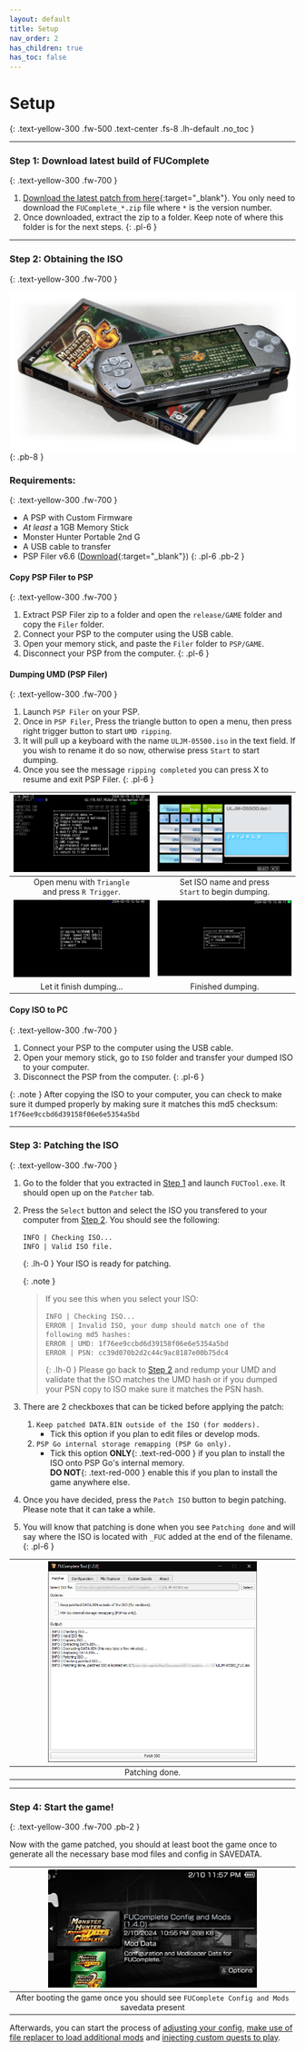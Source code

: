 ```yaml
---
layout: default
title: Setup
nav_order: 2
has_children: true
has_toc: false
---
```


# Setup
{: .text-yellow-300 .fw-500 .text-center .fs-8 .lh-default .no_toc }

---

### Step 1: Download latest build of FUComplete
{: .text-yellow-300 .fw-700 }

1. [Download the latest patch from here](https://github.com/FUComplete/Patch/releases/latest){:target="_blank"}. You only need to download the `FUComplete_*.zip` file where `*` is the version number.
2. Once downloaded, extract the zip to a folder. Keep note of where this folder is for the next steps.
{: .pl-6 }

---

### Step 2: Obtaining the ISO
{: .text-yellow-300 .fw-700 }

![SetupLogo](/assets/images/setup_pspgame.png)
{: .pb-8 }

### Requirements:
{: .text-yellow-300 .fw-700 }

* A PSP with Custom Firmware
* *At least* a 1GB Memory Stick
* Monster Hunter Portable 2nd G
* A USB cable to transfer
* PSP Filer v6.6 ([Download](https://archive.org/download/filer6.6/filer6.6.zip){:target="_blank"})
{: .pl-6 .pb-2 }

#### Copy PSP Filer to PSP
{: .text-yellow-300 .fw-700 }

1. Extract PSP Filer zip to a folder and open the `release/GAME` folder and copy the `Filer` folder.
2. Connect your PSP to the computer using the USB cable.
3. Open your memory stick, and paste the `Filer` folder to `PSP/GAME`.
4. Disconnect your PSP from the computer.
{: .pl-6 }

#### Dumping UMD (PSP Filer) 
{: .text-yellow-300 .fw-700 }

1. Launch `PSP Filer` on your PSP.
2. Once in `PSP Filer`, Press the triangle button to open a menu, then press right trigger button to start `UMD ripping`.
3. It will pull up a keyboard with the name `ULJM-05500.iso` in the text field. If you wish to rename it do so now, otherwise press `Start` to start dumping.
4. Once you see the message `ripping completed` you can press X to resume and exit PSP Filer.
{: .pl-6 }

| <a href="/assets/images/pspfiler_1.png" target="_blank"><img src="/assets/images/pspfiler_1.png"></a> | <a href="/assets/images/pspfiler_2.png" target="_blank"><img src="/assets/images/pspfiler_2.png"></a> |
|:---:|:---:|
| Open menu with `Triangle`<br>and press `R Trigger`. | Set ISO name and press<br>`Start` to begin dumping. |
| <a href="/assets/images/pspfiler_3.png" target="_blank"><img src="/assets/images/pspfiler_3.png"></a> | <a href="/assets/images/pspfiler_4.png" target="_blank"><img src="/assets/images/pspfiler_4.png"></a> |
| Let it finish dumping... | Finished dumping. |

#### Copy ISO to PC
{: .text-yellow-300 .fw-700 }

1. Connect your PSP to the computer using the USB cable.
2. Open your memory stick, go to `ISO` folder and transfer your dumped ISO to your computer.
3. Disconnect the PSP from the computer.
{: .pl-6 }

{: .note }
After copying the ISO to your computer, you can check to make sure it dumped properly by making sure it matches this md5 checksum: `1f76ee9ccbd6d39158f06e6e5354a5bd`

---

### Step 3: Patching the ISO
{: .text-yellow-300 .fw-700 }

1. Go to the folder that you extracted in [Step 1](#step-1-download-latest-build-of-fucomplete) and launch `FUCTool.exe`. It should open up on the `Patcher` tab.
2. Press the `Select` button and select the ISO you transfered to your computer from [Step 2](#step-2-obtaining-the-iso). You should see the following:
    
    ```
    INFO | Checking ISO...
    INFO | Valid ISO file.
    ```
    {: .lh-0 }
Your ISO is ready for patching.
    
    {: .note }
    >If you see this when you select your ISO:
    >```
    >INFO | Checking ISO...
    >ERROR | Invalid ISO, your dump should match one of the following md5 hashes:
    >ERROR | UMD: 1f76ee9ccbd6d39158f06e6e5354a5bd
    >ERROR | PSN: cc39d070b2d2c44c9ac8187e00b75dc4
    >```
    >{: .lh-0 }
    > Please go back to [Step 2](#step-2-obtaining-the-iso) and redump your UMD and validate that the ISO matches the UMD hash or if you dumped your PSN copy to ISO make sure it matches the PSN hash.
3. There are 2 checkboxes that can be ticked before applying the patch:
    1. `Keep patched DATA.BIN outside of the ISO (for modders).`
        - Tick this option if you plan to edit files or develop mods.
    2. `PSP Go internal storage remapping (PSP Go only).`
        - Tick this option **ONLY**{: .text-red-000 } if you plan to install the ISO onto PSP Go's internal memory.<br>**DO NOT**{: .text-red-000 } enable this if you plan to install the game anywhere else.
4. Once you have decided, press the `Patch ISO` button to begin patching. Please note that it can take a while.
5. You will know that patching is done when you see `Patching done` and will say where the ISO is located with `_FUC` added at the end of the filename.
{: .pl-6 }

| <a href="/assets/images/fuctool_patching.png" target="_blank"><img src="/assets/images/fuctool_patching.png" width="75%"></a> |
|:---:|
| Patching done. |

---

### Step 4: Start the game!
{: .text-yellow-300 .fw-700 .pb-2 }

Now with the game patched, you should at least boot the game once to generate all the necessary base mod files and config in SAVEDATA.

| <a href="/assets/images/mod_savedata.png" target="_blank"><img src="/assets/images/mod_savedata.png" width="75%"></a> |
|:---:|
| After booting the game once you should see `FUComplete Config and Mods` savedata present |

Afterwards, you can start the process of [adjusting your config](/docs/fuctool/config.html), [make use of file replacer to load additional mods](/docs/fuctool/file_replacer.html) and [injecting custom quests to play](/docs/fuctool/custom_quests.html). 
